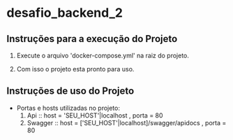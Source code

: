 # desafio_backend_2

## Instruções para a execução do Projeto

1. Execute o arquivo 'docker-compose.yml' na raiz do projeto.

2. Com isso o projeto esta pronto para uso.


## Instruções de uso do Projeto

* Portas e hosts utilizadas no projeto:
	1. Api :: host = 'SEU_HOST'|localhost , porta = 80 
	2. Swagger :: host = ['SEU_HOST'|localhost]/swagger/apidocs , porta = 80


